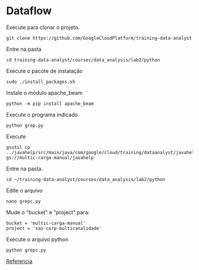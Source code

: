 # Dataflow

Execute para clonar o projeto.
```linux
git clone https://github.com/GoogleCloudPlatform/training-data-analyst
```
Entre na pasta
```linux
cd training-data-analyst/courses/data_analysis/lab2/python
```
Execute o pacote de instalação
```linux
sudo ./install_packages.sh
```
Instale o módulo apache_beam
```linux
python -m pip install apache_beam
```
Execute o programa indicado
```linux
python grep.py
```
Execute
```linux
gsutil cp ../javahelp/src/main/java/com/google/cloud/training/dataanalyst/javahelp/*.java gs://multic-carga-manual/javahelp
```
Entre na pasta.
```linux
cd ~/training-data-analyst/courses/data_analysis/lab2/python
```
Edite o arquivo
```linux
nano grepc.py
```
Mude o "bucket" e "project" para:
```
bucket = 'multic-carga-manual'
project = 'sas-corp-multicanalidade'
```
Execute o arquivo python
```linux
python grepc.py
```

[Referencia](https://codelabs.developers.google.com/codelabs/cpb101-simple-dataflow-py/index.html?index=..%2F..next17#0 "Dataflow")
